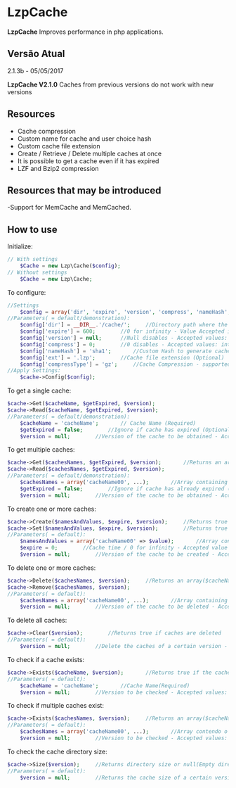 # LzpCache
**LzpCache** Improves performance in php applications.

## Versão Atual
2.1.3b - 05/05/2017

**LzpCache V2.1.0** Caches from previous versions do not work with new versions

## Resources
- Cache compression
- Custom name for cache and user choice hash
- Custom cache file extension
- Create / Retrieve / Delete multiple caches at once
- It is possible to get a cache even if it has expired
- LZF and Bzip2 compression


## Resources that may be introduced
-Support for MemCache and MemCached.


## How to use
Initialize:
```php
// With settings
	$Cache = new Lzp\Cache($config);
// Without settings
	$Cache = new Lzp\Cache;
```

To configure:
```php
//Settings
	$config = array('dir', 'expire', 'version', 'compress', 'nameHash', 'ext', 'useLZF', 'useBZ');
//Parameters( = default/demonstration):
	$config['dir'] = __DIR__.'/cache/';		//Directory path where the cache will be stored
	$config['expire'] = 600;		//0 for infinity - Value Accepted int (Optional)
	$config['version'] = null;		//Null disables - Accepted values: float, string and int (Optional)
	$config['compress'] = 0;		//0 disables - Accepted values: int from 0 to 9 (Optional)
	$config['nameHash'] = 'sha1';		//Custom Hash to generate cache name (Optional)
	$config['ext'] = '.lzp';		//Cache file extension (Optional)
	$config['compressType'] = 'gz';		//Cache Compression - supported: gz, lzf, and bz (Optional)
//Apply Settings:
	$cache->Config($config);
```

To get a single cache:
```php
$cache->Get($cacheName, $getExpired, $version);
$cache->Read($cacheName, $getExpired, $version);
//Parameters( = default/demonstration):
	$cacheName = 'cacheName';		// Cache Name (Required)
	$getExpired = false;		//Ignore if cache has expired (Optional)
	$version = null;		//Version of the cache to be obtained - Accepted values: float, string and int (Optional)
```

To get multiple caches:
```php
$cache->Get($cachesNames, $getExpired, $version);		//Returns an array($cacheName=>$value)
$cache->Read($cachesNames, $getExpired, $version);
//Parameters( = default/demonstration):
	$cachesNames = array('cacheName00', ...);		//Array containing the Name of each cache (Required)
	$getExpired = false;		//Ignore if cache has already expired (opcional)
	$version = null;		//Version of the cache to be obtained - Accepted values: float, string and int (Optional)
```

To create one or more caches:
```php
$cache->Create($namesAndValues, $expire, $version);		//Returns true on success
$cache->Set($namesAndValues, $expire, $version);		//Returns true on success
//Parameters( = default):
	$namesAndValues = array('cacheName00' => $value);		//Array containing the Names and values of the caches to create (Required)
	$expire = 0;		//Cache time / 0 for infinity - Accepted value int (opcional)
	$version = null;		//Version of the cache to be created - Accepted values: float, string and int (Optional)
```

To delete one or more caches:
```php
$cache->Delete($cachesNames, $version);		//Returns an array($cacheName=>$itWasDeleted), $itWasDeleted = true, false(fail) or null(Cache does not exist)
$cache->Remove($cachesNames, $version);
//Parameters( = default):
	$cachesNames = array('cacheName00', ...);		//Array containing the Name of each cache (Required)
	$version = null;		//Version of the cache to be deleted - Accepted values: float, string and int (Optional)
```

To delete all caches:
```php
$cache->Clear($version);		//Returns true if caches are deleted
//Parameters( = default):
	$version = null;		//Delete the caches of a certain version - Accepted values: float, string and int(Optional)
```

To check if a cache exists:
```php
$cache->Exists($cacheName, $version);		//Returns true if the cache exists
//Parameters( = default):
	$cacheName = 'cacheName';		//Cache Name(Required)
	$version = null;		//Version to be checked - Accepted values: float, string and int (Opcional)
```

To check if multiple caches exist:
```php
$cache->Exists($cachesNames, $version);		//Returns an array($cacheName=>$exists)
//Parameters( = default):
	$cachesNames = array('cacheName00', ...);		//Array contendo o Nome de cada cache (Required)
	$version = null;		//Version to be checked - Accepted values: float, string and int (Opcional)
```

To check the cache directory size:
```php
$cache->Size($version);		//Returns directory size or null(Empty directory)
//Parameters( = default):
	$version = null;		//Returns the cache size of a certain version - Accepted values: float, string and int (Opcional)
```